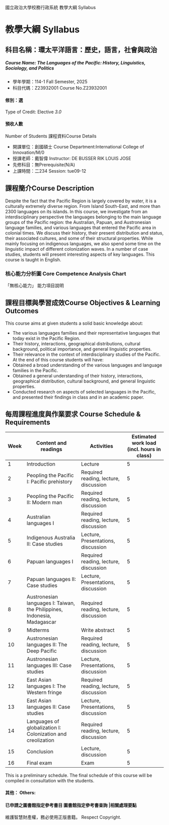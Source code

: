 國立政治大學校務行政系統 教學大綱 Syllabus
# 教學大綱 Syllabus
##  科目名稱：環太平洋語言：歷史，語言，社會與政治
#####  Course Name: The Languages of the Pacific: History, Linguistics, Sociology, and Politics
  * 學年學期：114-1 Fall Semester, 2025 
  * 科目代碼：Z23932001 Course No.Z23932001
#### 修別：選
Type of Credit: Elective 
_3.0_
#### 預收人數
Number of Students
課程資料Course Details
  * 開課單位：創國碩士 Course Department:International College of Innovation/M/0 
  * 授課老師：戴智偉 Instructor: DE BUSSER RIK LOUIS JOSE 
  * 先修科目：無Prerequisite(N/A)
  * 上課時間：二234 Session: tue09-12 
##  課程簡介Course Description
Despite the fact that the Pacific Region is largely covered by water, it is a culturally extremely diverse region. From Island South-East, and more than 2300 languages on its islands. In this course, we investigate from an interdisciplinary perspective the languages belonging to the main language groups of the Pacific region: the Australian, Papuan, and Austronesian language families, and various languages that entered the Pacific area in colonial times. We discuss their history, their present distribution and status, their associated cultures, and some of their structural properties. While mainly focusing on indigenous languages, we also spend some time on the linguistic impact of different colonization waves. In a number of case studies, students will present interesting aspects of key languages.
This course is taught in English.
###  核心能力分析圖 Core Competence Analysis Chart
「無核心能力」 
能力項目說明
##  課程目標與學習成效Course Objectives & Learning Outcomes 
This course aims at given students a solid basic knowledge about:
  * The various languages families and their representative languages that today exist in the Pacific Region.
  * Their history, interactions, geographical distributions, cultural background, political importance, and general linguistic properties.
  * Their relevance in the context of interdisciplinary studies of the Pacific.
At the end of this course students will have:
  * Obtained a broad understanding of the various languages and language families in the Pacific.
  * Obtained a general understanding of their history, interactions, geographical distribution, cultural background, and general linguistic properties. 
  * Conducted research on aspects of selected languages in the Pacific, and presented their findings in class and in an academic paper.
##  每周課程進度與作業要求 Course Schedule & Requirements
Week |  Content and readings |  Activities |  Estimated work load (incl. hours in class)  
---|---|---|---  
1 |  Introduction |  Lecture |  5  
2 |  Peopling the Pacific I: Pacific prehistory |  Required reading, lecture, discussion |  5  
3 |  Peopling the Pacific II: Modern man |  Required reading, lecture, discussion |  5  
4 |  Australian languages I |  Required reading, lecture, discussion |  5  
5 |  Indigenous Australia II: Case studies |  Lecture, Presentations, discussion |  5  
6 |  Papuan languages I |  Required reading, lecture, discussion |  5  
7 |  Papuan languages II: Case studies |  Lecture, Presentations, discussion |  5  
8 |  Austronesian languages I: Taiwan, the Philippines, Indonesia, Madagascar |  Required reading, lecture, discussion |  5  
9 |  Midterms |  Write abstract |  5  
10 |  Austronesian languages II: The Deep Pacific |  Required reading, lecture, discussion |  5  
11 |  Austronesian languages III: Case studies |  Lecture, Presentations, discussion  |  5  
12 |  East Asian languages I: The Western fringe |  Required reading, lecture, discussion |  5  
13 |  East Asian languages II: Case studies |  Lecture, Presentations, discussion |  5  
14 |  Languages of globalization I: Colonization and creolization |  Required reading, lecture, discussion |  5  
15 |  Conclusion |  Lecture, discussion |  5  
16 |  Final exam |  Exam |  5  
This is a preliminary schedule. The final schedule of this course will be compiled in consultation with the students.
####  其他： Others:
####  已申請之圖書館指定參考書目  圖書館指定參考書查詢 |相關處理要點
維護智慧財產權，務必使用正版書籍。 Respect Copyright.